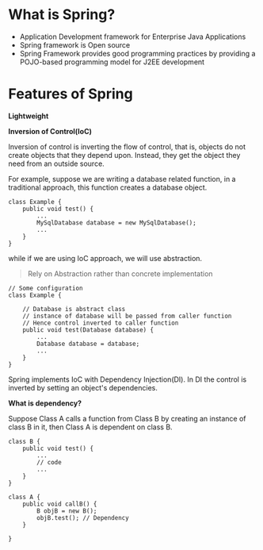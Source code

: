 # What is Spring?
- Application Development framework for Enterprise Java Applications 
- Spring framework is Open source 
- Spring Framework provides good programming practices by providing a POJO-based programming model for J2EE development

# Features of Spring
**Lightweight**

**Inversion of Control(IoC)**

Inversion of control is inverting the flow of control, that is, objects do not create objects that they depend upon. Instead, they get the object they need from an outside source.

For example, suppose we are writing a database related function, in a traditional approach, this function creates a database object.

```
class Example {
    public void test() {
        ...
        MySqlDatabase database = new MySqlDatabase();
        ...
    }
}
```
while if we are using IoC approach, we will use abstraction. 

> Rely on Abstraction rather than concrete implementation

```
// Some configuration 
class Example {

    // Database is abstract class 
    // instance of database will be passed from caller function
    // Hence control inverted to caller function 
    public void test(Database database) {
        ...
        Database database = database;
        ...
    }
}

```

Spring implements IoC with Dependency Injection(DI). In DI the control is inverted by setting an object's dependencies.

**What is dependency?**

Suppose Class A calls a function from Class B by creating an instance of class B in it, then Class A is dependent on class B.

```
class B {
    public void test() {
        ...
        // code
        ...
    }
}

class A {
    public void callB() {
        B objB = new B();
        objB.test(); // Dependency
    }

}
```